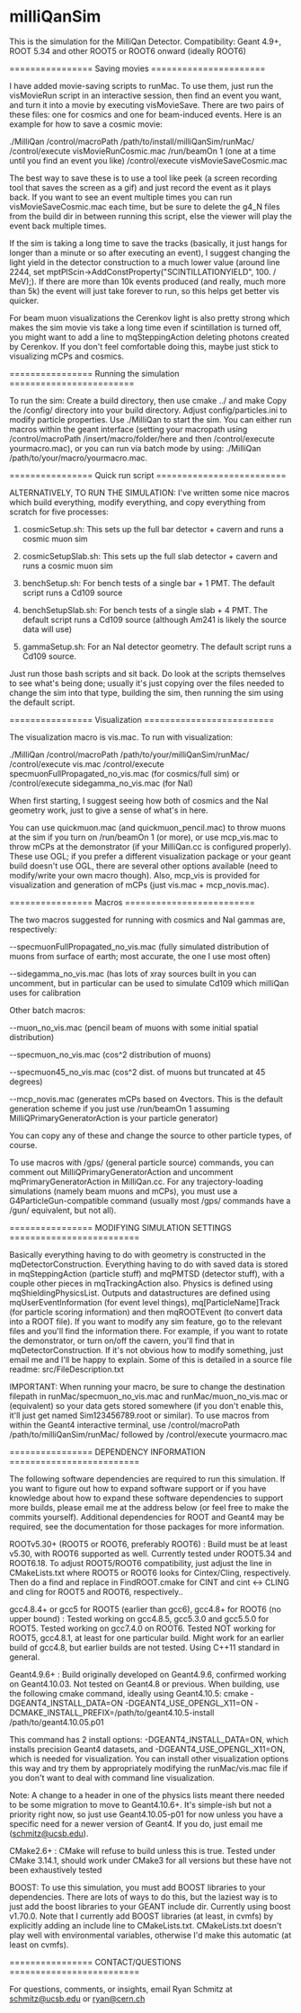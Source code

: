 # milliQanSim

This is the simulation for the MilliQan Detector. Compatibility: Geant 4.9+, ROOT 5.34 and other ROOT5 or ROOT6 onward (ideally ROOT6)

================ Saving movies ======================

I have added movie-saving scripts to runMac. To use them, just run the visMovieRun script in an interactive session, then find an event you want, and turn it into a movie by executing visMovieSave. There are two pairs of these files: one for cosmics and one for beam-induced events. Here is an example for how to save a cosmic movie:

./MilliQan
/control/macroPath /path/to/install/milliQanSim/runMac/
/control/execute visMovieRunCosmic.mac
/run/beamOn 1 (one at a time until you find an event you like)
/control/execute visMovieSaveCosmic.mac

The best way to save these is to use a tool like peek (a screen recording tool that saves the screen as a gif) and just record the event as it plays back. If you want to see an event multiple times you can run visMovieSaveCosmic.mac each time, but be sure to delete the g4_N files from the build dir in between running this script, else the viewer will play the event back multiple times.

If the sim is taking a long time to save the tracks (basically, it just hangs for longer than a minute or so after executing an event), I suggest changing the light yield in the detector construction to a much lower value (around line 2244, set mptPlScin->AddConstProperty("SCINTILLATIONYIELD", 100. / MeV);). If there are more than 10k events produced (and really, much more than 5k) the event will just take forever to run, so this helps get better vis quicker.

For beam muon visualizations the Cerenkov light is also pretty strong which makes the sim movie vis take a long time even if scintillation is turned off, you might want to add a line to mqSteppingAction deleting photons created by Cerenkov. If you don't feel comfortable doing this, maybe just stick to visualizing mCPs and cosmics.


================  Running the simulation  ========================

To run the sim:
Create a build directory, then use cmake ../ and make
Copy the /config/ directory into your build directory. Adjust config/particles.ini to modify particle properties.
Use ./MilliQan to start the sim. You can either run macros within the geant interface (setting your macropath using /control/macroPath /insert/macro/folder/here and then /control/execute yourmacro.mac), or you can run via batch mode by using: ./MilliQan /path/to/your/macro/yourmacro.mac.

================  Quick run script  =========================

ALTERNATIVELY, TO RUN THE SIMULATION:
I've written some nice macros which build everything, modify everything, and copy everything from scratch for five processes:

1) cosmicSetup.sh: This sets up the full bar detector + cavern and runs a cosmic muon sim

2) cosmicSetupSlab.sh: This sets up the full slab detector + cavern and runs a cosmic muon sim

3) benchSetup.sh: For bench tests of a single bar + 1 PMT. The default script runs a Cd109 source

4) benchSetupSlab.sh: For bench tests of a single slab + 4 PMT. The default script runs a Cd109 source (although Am241 is likely the source data will use)

4) gammaSetup.sh: For an NaI detector geometry. The default script runs a Cd109 source.

Just run those bash scripts and sit back. Do look at the scripts themselves to see what's being done; usually it's just copying over the files needed to change the sim into that type, building the sim, then running the sim using the default script.

================  Visualization  =========================

The visualization macro is vis.mac. To run with visualization:

./MilliQan
/control/macroPath /path/to/your/milliQanSim/runMac/
/control/execute vis.mac
/control/execute specmuonFullPropagated_no_vis.mac (for cosmics/full sim)
or
/control/execute sidegamma_no_vis.mac (for NaI)

When first starting, I suggest seeing how both of cosmics and the NaI geometry work, just to give a sense of what's in here.

You can use quickmuon.mac (and quickmuon_pencil.mac) to throw muons at the sim if you turn on /run/beamOn 1 (or more), or use mcp_vis.mac to throw mCPs at the demonstrator (if your MilliQan.cc is configured properly). These use OGL; if you prefer a different visualization package or your geant build doesn't use OGL, there are several other options available (need to modify/write your own macro though). Also, mcp_vis is provided for visualization and generation of mCPs (just vis.mac + mcp_novis.mac).

================  Macros  =========================

The two macros suggested for running with cosmics and NaI gammas are, respectively:

--specmuonFullPropagated_no_vis.mac (fully simulated distribution of muons from surface of earth; most accurate, the one I use most often)

--sidegamma_no_vis.mac (has lots of xray sources built in you can uncomment, but in particular can be used to simulate Cd109 which milliQan uses for calibration

Other batch macros:

--muon_no_vis.mac (pencil beam of muons with some initial spatial distribution)

--specmuon_no_vis.mac (cos^2 distribution of muons)

--specmuon45_no_vis.mac (cos^2 dist. of muons but truncated at 45 degrees)

--mcp_novis.mac (generates mCPs based on 4vectors. This is the default generation scheme if you just use /run/beamOn 1 assuming MilliQPrimaryGeneratorAction is your particle generator)

You can copy any of these and change the source to other particle types, of course.

To use macros with /gps/ (general particle source) commands, you can comment out MilliQPrimaryGeneratorAction and uncomment mqPrimaryGeneratorAction in MilliQan.cc. For any trajectory-loading simulations (namely beam muons and mCPs), you must use a G4ParticleGun-compatible command (usually most /gps/ commands have a /gun/ equivalent, but not all).


================  MODIFYING SIMULATION SETTINGS  =========================

Basically everything  having to do with geometry is constructed in the mqDetectorConstruction. Everything having to do with saved data is stored in mqSteppingAction (particle stuff) and mqPMTSD (detector stuff), with a couple other pieces in mqTrackingAction also. Physics is defined using mqShieldingPhysicsList. Outputs and datastructures are defined using mqUserEventInformation (for event level things), mq[ParticleName]Track (for particle scoring information) and then mqROOTEvent (to convert data into a ROOT file). If you want to modify any sim feature, go to the relevant files and you'll find the information there. For example, if you want to rotate the demonstrator, or turn on/off the cavern, you'll find that in mqDetectorConstruction. If it's not obvious how to modify something, just email me and I'll be happy to explain. Some of this is detailed in a source file readme: src/FileDescription.txt 


IMPORTANT: When running your macro, be sure to change the destination filepath in runMac/specmuon_no_vis.mac and runMac/muon_no_vis.mac or (equivalent) so your data gets stored somewhere (if you don't enable this, it'll just get named Sim123456789.root or similar). To use macros from within the Geant4 interactive terminal, use /control/macroPath /path/to/milliQanSim/runMac/ followed by /control/execute yourmacro.mac


================  DEPENDENCY INFORMATION  =========================

The following software dependencies are required to run this simulation. If you want to figure out how to expand software support or if you have knowledge about how to expand these software dependencies to support more builds, please email me at the address below (or feel free to make the commits yourself). Additional dependencies for ROOT and Geant4 may be required, see the documentation for those packages for more information.


ROOTv5.30+ (ROOT5 or ROOT6, preferably ROOT6) : Build must be at least v5.30, with ROOT6 supported as well. Currently tested under ROOT5.34 and ROOT6.18. To adjust ROOT5/ROOT6 compatibility, just adjust the line in CMakeLists.txt where ROOT5 or ROOT6 looks for Cintex/Cling, respectively. Then do a find and replace in FindROOT.cmake for CINT and cint <-> CLING and cling for ROOT5 and ROOT6, respectively..


gcc4.8.4+ or gcc5 for ROOT5 (earlier than gcc6), gcc4.8+ for ROOT6 (no upper bound) : Tested working on gcc4.8.5, gcc5.3.0 and gcc5.5.0 for ROOT5. Tested working on gcc7.4.0 on ROOT6. Tested NOT working for ROOT5, gcc4.8.1, at least for one particular build. Might work for an earlier build of gcc4.8, but earlier builds are not tested. Using C++11 standard in general.

Geant4.9.6+ : Build originally developed on Geant4.9.6, confirmed working on Geant4.10.03. Not tested on Geant4.8 or previous.
When building, use the following cmake command, ideally using Geant4.10.5: cmake -DGEANT4_INSTALL_DATA=ON -DGEANT4_USE_OPENGL_X11=ON -DCMAKE_INSTALL_PREFIX=/path/to/geant4.10.5-install /path/to/geant4.10.05.p01

This command has 2 install options: -DGEANT4_INSTALL_DATA=ON, which installs precision Geant4 datasets, and -DGEANT4_USE_OPENGL_X11=ON, which is needed for visualization. You can install other visualization options this way and try them by appropriately modifying the runMac/vis.mac file if you don't want to deal with command line visualization.

Note: A change to a header in one of the physics lists meant there needed to be some migration to move to Geant4.10.6+. It's simple-ish but not a priority right now, so just use Geant4.10.05-p01 for now unless you have a specific need for a newer version of Geant4. If you do, just email me (schmitz@ucsb.edu).

CMake2.6+ : CMake will refuse to build unless this is true. Tested under CMake 3.14.1, should work under CMake3 for all versions but these have not been exhaustively tested

BOOST: To use this simulation, you must add BOOST libraries to your dependencies. There are lots of ways to do this, but the laziest way is to just add the boost libraries to your GEANT include dir. Currently using boost v1.70.0. Note that I currently add BOOST libraries (at least, in cvmfs) by explicitly adding an include line to CMakeLists.txt. CMakeLists.txt doesn't play well with environmental variables, otherwise I'd make this automatic (at least on cvmfs). 

================  CONTACT/QUESTIONS  =========================

For questions, comments, or insights, email Ryan Schmitz at schmitz@ucsb.edu or ryan@cern.ch
